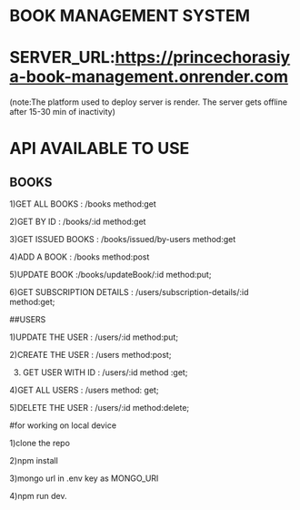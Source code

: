 # BOOK MANAGEMENT SYSTEM 

# SERVER_URL:https://princechorasiya-book-management.onrender.com

(note:The platform used to deploy server is render. The server gets offline after 15-30 min of inactivity)

# API AVAILABLE TO USE
## BOOKS

1)GET ALL BOOKS :  /books  method:get


2)GET BY ID : /books/:id   method:get

3)GET ISSUED BOOKS : /books/issued/by-users   method:get

4)ADD A BOOK : /books    method:post

5)UPDATE BOOK :/books/updateBook/:id     method:put;

6)GET SUBSCRIPTION DETAILS : /users/subscription-details/:id    method:get;


##USERS

1)UPDATE THE USER : /users/:id method:put;

2)CREATE THE USER : /users    method:post;

3) GET USER WITH ID : /users/:id   method :get;

4)GET ALL USERS : /users       method: get;

5)DELETE THE USER : /users/:id   method:delete;


#for working on local device

1)clone the repo

2)npm install

3)mongo url in .env key as MONGO_URI

4)npm run dev.


